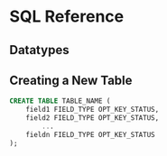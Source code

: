 # SQL Reference

## Datatypes

## Creating a New Table

```sql
CREATE TABLE TABLE_NAME (
    field1 FIELD_TYPE OPT_KEY_STATUS,
    field2 FIELD_TYPE OPT_KEY_STATUS,
        ...
    fieldn FIELD_TYPE OPT_KEY_STATUS
);
```
